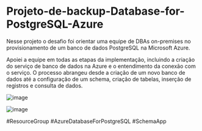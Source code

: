 # Projeto-de-backup-Database-for-PostgreSQL-Azure

Nesse projeto o desafio foi orientar uma equipe de DBAs on-premises no provisionamento de um banco de dados PostgreSQL na Microsoft Azure.

Apoiei a equipe em todas as etapas da implementação, incluindo a criação do serviço de banco de dados na Azure e o entendimento da conexão com o serviço. O processo abrangeu desde a criação de um novo banco de dados até a configuração de um schema, criação de tabelas, inserção de registros e consulta de dados.

![image](https://github.com/user-attachments/assets/5e570f94-a792-412e-88fa-52dc2cb1fb55)

![image](https://github.com/user-attachments/assets/a555571a-3376-467e-9d57-ef63ab0a27e6)

#ResourceGroup #AzureDatabaseForPostgreSQL #SchemaApp

